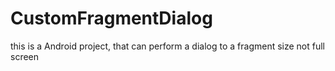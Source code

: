 # CustomFragmentDialog
this is a Android project, that can perform a dialog to a fragment size not full screen
